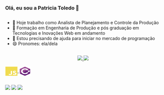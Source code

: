 ### Olá, eu sou a Patricia Toledo 👋

  ##
  
- 🔭 Hoje trabalho como Analista de Planejamento e Controle da Produção
- 🌱 Formação em Engenharia de Produção e pós graduação em Tecnologias e Inovações Web em andamento
- 🤔 Estou precisando de ajuda para iniciar no mercado de programação
- 😄 Pronomes: ela/dela

 ##
  
<div align="center">
  <a href="https://github.com/patriciatoledo">
  <img height="180em" src="https://github-readme-stats.vercel.app/api?username=patriciatoledo&show_icons=true&theme=dracula&include_all_commits=true&count_private=true"/>
  <img height="180em" src="https://github-readme-stats.vercel.app/api/top-langs/?username=patriciatoledo&layout=compact&langs_count=7&theme=dracula"/>
</div>
  <div style="display: inline_block"><br>
  <img align="center" alt="Rafa-Js" height="30" width="40" src="https://raw.githubusercontent.com/devicons/devicon/master/icons/javascript/javascript-plain.svg">
  <img align="center" alt="Rafa-Csharp" height="30" width="40" src="https://raw.githubusercontent.com/devicons/devicon/master/icons/csharp/csharp-original.svg">
</div>
  
  ##

<div> 
  <a href="https://instagram.com/patriciaa_toledo" target="_blank"><img src="https://img.shields.io/badge/-Instagram-%23E4405F?style=for-the-badge&logo=instagram&logoColor=white" target="_blank"></a>
  <a href = "mailto:patriciatoledo1996@gmail.com"><img src="https://img.shields.io/badge/-Gmail-%23333?style=for-the-badge&logo=gmail&logoColor=white" target="_blank"></a>
  <a href="https://www.linkedin.com/in/patricia-toledo-9a49bb167" target="_blank"><img src="https://img.shields.io/badge/-LinkedIn-%230077B5?style=for-the-badge&logo=linkedin&logoColor=white" target="_blank"></a> 
 
 
</div>
